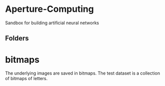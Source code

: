 # Aperture-Computing
Sandbox for building artificial neural networks

## Folders

# bitmaps
The underlying images are saved in bitmaps. The test dataset is a collection of bitmaps of letters.

#
